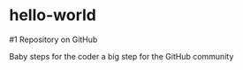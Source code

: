 # hello-world
#1 Repository on GitHub



Baby steps for the coder a big step for the GitHub community

